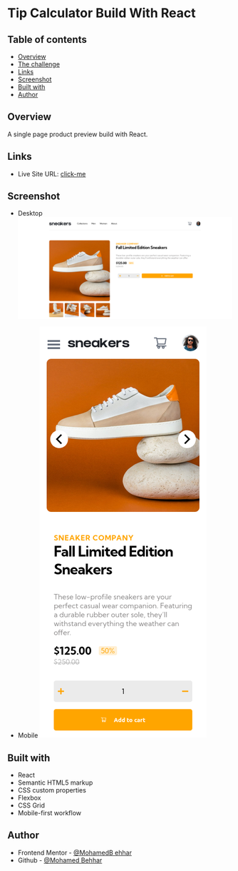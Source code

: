 # Tip Calculator Build With React

## Table of contents

- [Overview](#overview)
- [The challenge](#the-challenge)
- [Links](#links)
- [Screenshot](#screenshot)
- [Built with](#built-with)
- [Author](#author)


## Overview
A single page product preview build with React.

## Links

- Live Site URL: [click-me](https://jovial-bassi-ddb0b4.netlify.app/)

## Screenshot
- Desktop
![Desktop](./screenShots/desktop.png)

- Mobile
![Mobile](./screenShots/mobile.png)


## Built with

- React
- Semantic HTML5 markup
- CSS custom properties
- Flexbox
- CSS Grid
- Mobile-first workflow


## Author

- Frontend Mentor - [@MohamedB ehhar](https://www.frontendmentor.io/profile/MohamedBehhar)
- Github - [@Mohamed Behhar](https://github.com/MohamedBehhar)